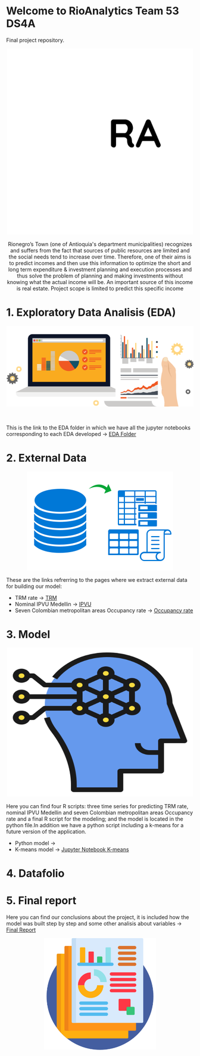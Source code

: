 # Welcome to RioAnalytics Team 53 DS4A

Final project repository.

<p align="center">
<img src="Images/logo.png" width="500" height="500" class="center">
 </p>
 
 <p align="center">
Rionegro’s Town (one of Antioquia's department municipalities) recognizes and suffers from the fact  that sources of public resources are limited and the social needs tend to increase over time. Therefore, one of their aims is to predict incomes and then use this information to optimize the short and long term expenditure & investment planning and execution processes and thus solve the problem of planning and making investments without knowing what the actual income will be. An important source of this income is real estate. Project scope is limited to predict this specific income
 </p>




# 1. Exploratory Data Analisis (EDA)

<p align="center">
<img src="Images/EDA_Icon.png" class="center">
 </p><br/>


This is the link to the EDA folder in which we have all the jupyter notebooks corresponding to each EDA developed -> [EDA Folder](./EDA)

# 2. External Data

<p align="center">
<img src="Images/extrac_data.png" class="center">
 </p>


These are the links refrerring to the pages where we extract external data for building our model:
 - TRM rate -> [TRM](https://www.banrep.gov.co/es/estadisticas/trm)
 - Nominal IPVU Medellin -> [IPVU](https://www.banrep.gov.co/es/estadisticas/indice-precios-vivienda-usada-ipvu)
 - Seven Colombian metropolitan areas Occupancy rate -> [Occupancy rate](https://www.banrep.gov.co/es/estadisticas/tasas-ocupacion-y-desempleo)

# 3. Model

<p align="center">
<img src="Images/machine-learning.png" width=500 height=400 class="center">
 </p>

 Here you can find four R scripts: three time series for predicting TRM rate, nominal IPVU Medellin and seven Colombian metropolitan areas Occupancy rate and a final R script for the modeling; and the model is located in the python file.In addition we have a python script including a k-means for a future version of the application.
 
  - Python model -> 
  - K-means model -> [Jupyter Notebook K-means](./Model/Cluster%20predial.ipynb)

# 4. Datafolio

# 5. Final report

 Here you can find our conclusions about the project, it is included how the model was built step by step and some other analisis about variables -> 
 [Final Report](./FinalReport/FinalReport.pdf) 
 
 
 <p align="center">
<img src="Images/report.png" width=300 height=300 class="center">
 </p>










